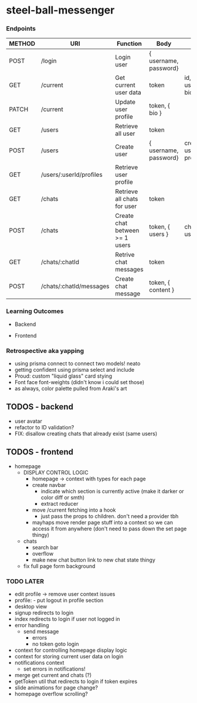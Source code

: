 # steel-ball-messenger

### Endpoints

| METHOD | URI                     | Function                       | Body                  | Notes                |
| ------ | ----------------------- | ------------------------------ | --------------------- | -------------------- |
| POST   | /login                  | Login user                     | { username, password} |                      |
| GET    | /current                | Get current user data          | token                 | id, username, bio    |
| PATCH  | /current                | Update user profile            | token, { bio }        |                      |
| GET    | /users                  | Retrieve all user              | token                 |                      |
| POST   | /users                  | Create user                    | { username, password} | creates user profile |
| GET    | /users/:userId/profiles | Retrieve user profile          |                       |                      |
| GET    | /chats                  | Retrieve all chats for user    | token                 |                      |
| POST   | /chats                  | Create chat between >= 1 users | token, { users }      | chat: { id, users}   |
| GET    | /chats/:chatId          | Retrive chat messages          | token                 |                      |
| POST   | /chats/:chatId/messages | Create chat message            | token, { content }    |                      |

### Learning Outcomes

-   Backend



-   Frontend


### Retrospective aka yapping

-   using prisma connect to connect two models! neato
-   getting confident using prisma select and include
-   Proud: custom "liquid glass" card stying
-   Font face font-weights (didn't know i could set those)
-   as always, color palette pulled from Araki's art




## TODOS - backend

-   user avatar
-   refactor to ID validation?
-   FIX: disallow creating chats that already exist (same users)

## TODOS - frontend

-   homepage
    -   DISPLAY CONTROL LOGIC
        -   homepage -> context with types for each page
        -   create navbar
            -   indicate which section is currently active (make it darker or color diff or smth)
            -   extract reducer
        -   move /current fetching into a hook
            -   just pass the props to children. don't need a provider tbh
        -   mayhaps move render page stuff into a context so we can access it from anywhere (don't need to pass down the set page thingy) 
    -   chats
        -   search bar
        -   overflow
        -   make new chat button link to new chat state thingy
    -   fix full page form background


### TODO LATER

-   edit profile -> remove user context issues
-   profile: - put logout in profile section
-   desktop view
-   signup redirects to login
-   index redirects to login if user not logged in
-   error handling
    -   send message
        -   errors
        -   no token goto login
-   context for controlling homepage display logic
-   context for storing current user data on login
-   notifications context
    -   set errors in notifications!
-   merge get current and chats (?)
-   getToken util that redirects to login if token expires
-   slide animations for page change?
-   homepage overflow scrolling?